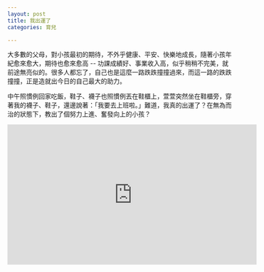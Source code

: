 ```yaml
---
layout: post
title: 我出運了
categories: 育兒

---
```


大多數的父母，對小孩最初的期待，不外乎健康、平安、快樂地成長，隨著小孩年紀愈來愈大，期待也愈來愈高 -- 功課成績好、事業收入高，似乎稍稍不完美，就前途無亮似的。很多人都忘了，自己也是這麼一路跌跌撞撞過來，而這一路的跌跌撞撞，正是造就出今日的自己最大的助力。


中午照慣例回家吃飯，鞋子、襪子也照慣例丟在鞋櫃上，萱萱突然坐在鞋櫃旁，穿著我的襪子、鞋子，還邊說著：「我要去上班啦。」難道，我真的出運了？在無為而治的狀態下，教出了個努力上進、奮發向上的小孩？

<iframe width="560" height="315" src="https://www.youtube.com/embed/A93mj05e5is" title="YouTube video player" frameborder="0" allow="accelerometer; autoplay; clipboard-write; encrypted-media; gyroscope; picture-in-picture" allowfullscreen></iframe>